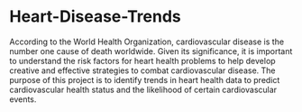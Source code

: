 # Heart-Disease-Trends
According to the World Health Organization, cardiovascular disease is the number one cause of death worldwide. Given its significance, it is important to understand the risk factors for heart health problems to help develop creative and effective strategies to combat cardiovascular disease. The purpose of this project is to identify trends in heart health data to predict cardiovascular health status and the likelihood of certain cardiovascular events.
